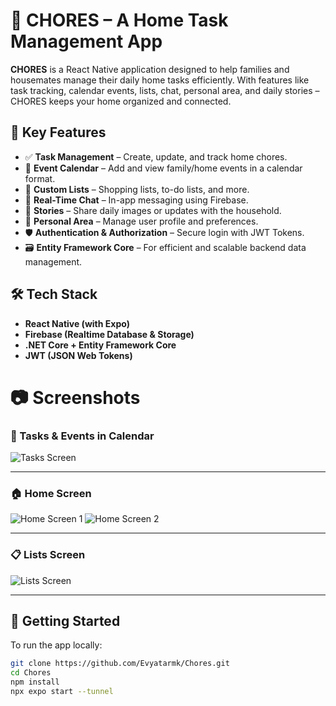 # 🧹 CHORES – A Home Task Management App

**CHORES** is a React Native application designed to help families and housemates manage their daily home tasks efficiently. With features like task tracking, calendar events, lists, chat, personal area, and daily stories – CHORES keeps your home organized and connected.

## 🚀 Key Features

- ✅ **Task Management** – Create, update, and track home chores.
- 📅 **Event Calendar** – Add and view family/home events in a calendar format.
- 📝 **Custom Lists** – Shopping lists, to-do lists, and more.
- 💬 **Real-Time Chat** – In-app messaging using Firebase.
- 📸 **Stories** – Share daily images or updates with the household.
- 👤 **Personal Area** – Manage user profile and preferences.
- 🛡 **Authentication & Authorization** – Secure login with JWT Tokens.
- 🗃 **Entity Framework Core** – For efficient and scalable backend data management.

## 🛠 Tech Stack

- **React Native (with Expo)**
- **Firebase (Realtime Database & Storage)**
- **.NET Core + Entity Framework Core**
- **JWT (JSON Web Tokens)**

# 📷 Screenshots

### 🧾 Tasks & Events in Calendar

![Tasks Screen](screenshots/tasks.jpeg)

---

### 🏠 Home Screen

![Home Screen 1](screenshots/home1.jpeg)
![Home Screen 2](screenshots/home2.jpeg)

---

### 📋 Lists Screen

![Lists Screen](screenshots/lists.jpeg)

---


## 🏁 Getting Started

To run the app locally:

```bash
git clone https://github.com/Evyatarmk/Chores.git
cd Chores
npm install
npx expo start --tunnel

